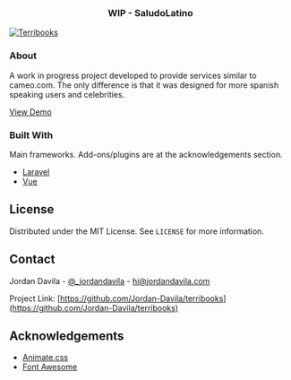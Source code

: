 <!-- PROJECT LOGO -->
<br />
<p align="center">
  <h3 align="center">WIP - SaludoLatino</h3>
</p>

[![Terribooks][product-screenshot]](https://saludolatino.jordandavila.com)

### About

A work in progress project developed to provide services similar to cameo.com. The only difference is that it was designed for more spanish speaking users and celebrities. 

[View Demo](https://saludolatino.jordandavila.com)

### Built With

Main frameworks. Add-ons/plugins are at the acknowledgements section.

-   [Laravel](https://laravel.com)
-   [Vue](https://vuejs.org)

<!-- GETTING STARTED -->

## License

Distributed under the MIT License. See `LICENSE` for more information.

<!-- CONTACT -->

## Contact

Jordan Davila - [@\_jordandavila](https://twitter.com/_jordandavila) - hi@jordandavila.com

Project Link: [https://github.com/Jordan-Davila/terribooks](https://github.com/Jordan-Davila/terribooks)

<!-- ACKNOWLEDGEMENTS -->

## Acknowledgements

-   [Animate.css](https://daneden.github.io/animate.css)
-   [Font Awesome](https://fontawesome.com)

<!-- MARKDOWN LINKS & IMAGES -->
<!-- https://www.markdownguide.org/basic-syntax/#reference-style-links -->

[product-screenshot]: https://jordandavila.com/saludolatino.png
